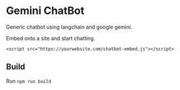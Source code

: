 # Gemini ChatBot

Generic chatbot using langchain and google gemini.

Embed onto a site and start chatting.

`<script src="https://yourwebsite.com/chatbot-embed.js"></script>`

## Build

Run `npm run build`
